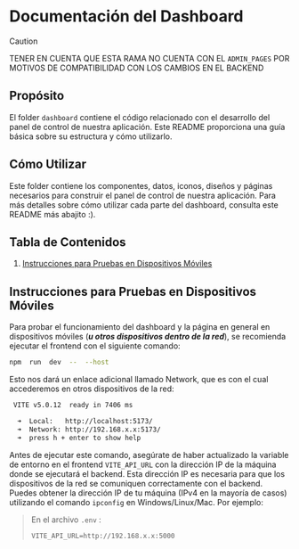 # Documentación del Dashboard

> [!CAUTION]
> TENER EN CUENTA QUE ESTA RAMA NO CUENTA CON EL `ADMIN_PAGES` POR MOTIVOS DE COMPATIBILIDAD CON LOS CAMBIOS EN EL BACKEND

## Propósito

El folder `dashboard` contiene el código relacionado con el desarrollo del panel de control de nuestra aplicación. Este README proporciona una guía básica sobre su estructura y cómo utilizarlo.

## Cómo Utilizar

Este folder contiene los componentes, datos, iconos, diseños y páginas necesarios para construir el panel de control de nuestra aplicación. Para más detalles sobre cómo utilizar cada parte del dashboard, consulta este README más abajito :).

## Tabla de Contenidos

1. [Instrucciones para Pruebas en Dispositivos Móviles](#instrucciones-para-pruebas-en-dispositivos-móviles)

## Instrucciones para Pruebas en Dispositivos Móviles

Para probar el funcionamiento del dashboard y la página en general en dispositivos móviles (***u otros dispositivos dentro de la red***), se recomienda ejecutar el frontend con el siguiente comando:

``` bash
npm  run  dev  --  --host
```
Esto nos dará un enlace adicional llamado Network, que es con el cual accederemos en otros dispositivos de la red:
``` bash
 VITE v5.0.12  ready in 7406 ms

  ➜  Local:   http://localhost:5173/
  ➜  Network: http://192.168.x.x:5173/
  ➜  press h + enter to show help

```

Antes de ejecutar este comando, asegúrate de haber actualizado la variable de entorno en el frontend `VITE_API_URL` con la dirección IP de la máquina donde se ejecutará el backend. Esta dirección IP es necesaria para que los dispositivos de la red se comuniquen correctamente con el backend. Puedes obtener la dirección IP de tu máquina (IPv4 en la mayoría de casos) utilizando el comando `ipconfig` en Windows/Linux/Mac. Por ejemplo:

> En el archivo `.env` :
> 
>     VITE_API_URL=http://192.168.x.x:5000
